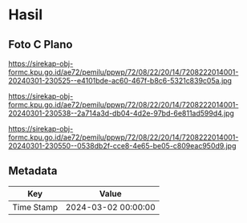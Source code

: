 # Hasil

## Foto C Plano

https://sirekap-obj-formc.kpu.go.id/ae72/pemilu/ppwp/72/08/22/20/14/7208222014001-20240301-230525--e4101bde-ac60-467f-b8c6-5321c839c05a.jpg

https://sirekap-obj-formc.kpu.go.id/ae72/pemilu/ppwp/72/08/22/20/14/7208222014001-20240301-230538--2a714a3d-db04-4d2e-97bd-6e811ad599d4.jpg

https://sirekap-obj-formc.kpu.go.id/ae72/pemilu/ppwp/72/08/22/20/14/7208222014001-20240301-230550--0538db2f-cce8-4e65-be05-c809eac950d9.jpg


## Metadata

| Key        | Value               |
| ---------- | ------------------- |
| Time Stamp | 2024-03-02 00:00:00 |



